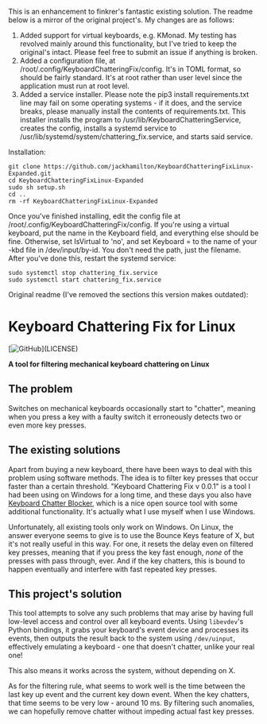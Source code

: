 This is an enhancement to finkrer's fantastic existing solution. The readme below is a mirror of the original project's. My changes are as follows:

1) Added support for virtual keyboards, e.g. KMonad. My testing has revolved mainly around this functionality, but I've tried to keep the original's intact. Please feel free to submit an issue if anything is broken.
2) Added a configuration file, at /root/.config/KeyboardChatteringFix/config. It's in TOML format, so should be fairly standard. It's at root rather than user level since the application must run at root level.
3) Added a service installer. Please note the pip3 install requirements.txt line may fail on some operating systems - if it does, and the service breaks, please manually install the contents of requirements.txt. This installer installs the program to /usr/lib/KeyboardChatteringService, creates the config, installs a systemd service to /usr/lib/systemd/system/chattering_fix.service, and starts said service.

Installation:
```shell
git clone https://github.com/jackhamilton/KeyboardChatteringFixLinux-Expanded.git
cd KeyboardChatteringFixLinux-Expanded
sudo sh setup.sh
cd ..
rm -rf KeyboardChatteringFixLinux-Expanded
```

Once you've finished installing, edit the config file at /root/.config/KeyboardChatteringFix/config.
If you're using a virtual keyboard, put the name in the Keyboard field, and everything else should be fine. 
Otherwise, set IsVirtual to 'no', and set Keyboard = to the name of your -kbd file in /dev/input/by-id.
You don't need the path, just the filename. After you've done this, restart the systemd service:

```shell
sudo systemctl stop chattering_fix.service
sudo systemctl start chattering_fix.service
```

Original readme (I've removed the sections this version makes outdated):
# __Keyboard Chattering Fix for Linux__

[![GitHub](https://img.shields.io/github/license/w2sv/KeyboardChatteringFix-Linux?)](LICENSE)

__A tool for filtering mechanical keyboard chattering on Linux__

## The problem

Switches on mechanical keyboards occasionally start to "chatter",
meaning when you press a key with a faulty switch it erroneously detects
two or even more key presses.

## The existing solutions

Apart from buying a new keyboard, there have been ways to deal
with this problem using software methods. The idea is to filter key presses
that occur faster than a certain threshold. "Keyboard Chattering Fix v 0.0.1"
is a tool I had been using on Windows for a long time, and these days you also have
[Keyboard Chatter Blocker](https://github.com/mcmonkeyprojects/KeyboardChatterBlocker),
which is a nice open source tool with some additional functionality. It's actually what
I use myself when I use Windows.

Unfortunately, all existing tools only work on Windows.
On Linux, the answer everyone seems to give is to use the Bounce Keys feature of X,
but it's not really useful in this way. For one, it resets the delay even on filtered
key presses, meaning that if you press the key fast enough,
*none* of the presses with pass through, ever. And if the key chatters,
this is bound to happen eventually and interfere with fast repeated key presses.

## This project's solution

This tool attempts to solve any such problems that may arise by having full low-level access
and control over all keyboard events.
Using `libevdev`'s Python bindings, it grabs your keyboard's event device and processes its events,
then outputs the result back to the system using `/dev/uinput`, effectively emulating a keyboard -
one that doesn't chatter, unlike your real one!

This also means it works across the system, without depending on X.

As for the filtering rule, what seems to work well is the time between the last key up event
and the current key down event. When the key chatters, that time seems to be very low - around 10 ms.
By filtering such anomalies, we can hopefully remove chatter without impeding actual fast key presses.
